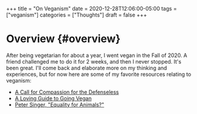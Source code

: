 +++
title = "On Veganism"
date = 2020-12-28T12:06:00-05:00
tags = ["veganism"]
categories = ["Thoughts"]
draft = false
+++

# Overview {#overview}

After being vegetarian for about a year, I went vegan in the Fall of 2020. A friend challenged me to do it for 2 weeks, and then I never stopped. It's been great. I'll come back and elaborate more on my thinking and experiences, but for now here are some of my favorite resources relating to veganism:

-   [A Call for Compassion for the Defenseless](https://zenhabits.net/vegan/)
-   [A Loving Guide to Going Vegan](https://zenhabits.net/vegan-guide/)
-   [Peter Singer, "Equality for Animals?"](https://www.utilitarian.net/singer/by/1979----.htm)

